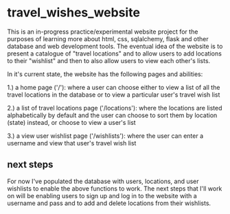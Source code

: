 # travel_wishes_website

This is an in-progress practice/experimental website project for the purposes of learning more about html, css, sqlalchemy, flask and other database and web development tools. The eventual idea of the website is to present a catalogue of "travel locations" and to allow users to add locations to their "wishlist" and then to also allow users to view each other's lists.

In it's current state, the website has the following pages and abilities:

1.) a home page ('/'):
where a user can choose either to view a list of all the travel locations in the database or to view a particular user's travel wish list

2.) a list of travel locations page ('/locations'):
where the locations are listed alphabetically by default and the user can choose to sort them by location (state) instead, or choose to view a user's list

3.) a view user wishlist page ('/wishlists'):
where the user can enter a username and view that user's travel wish list

## next steps
For now I've populated the database with users, locations, and user wishlists to enable the above functions to work. The next steps that I'll work on will be enabling users to sign up and log in to the website with a username and pass and to add and delete locations from their wishlists.

